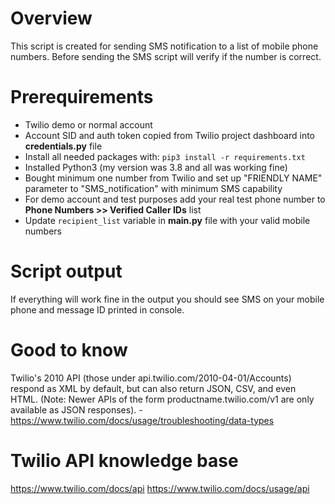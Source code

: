 # Overview
This script is created for sending SMS notification to a list of mobile phone numbers. Before sending the SMS script will verify if the number is correct.

# Prerequirements
* Twilio demo or normal account
* Account SID and auth token copied from Twilio project dashboard into **credentials.py** file
* Install all needed packages with: ```pip3 install -r requirements.txt```
* Installed Python3 (my version was 3.8 and all was working fine)
* Bought minimum one number from Twilio and set up "FRIENDLY NAME" parameter to "SMS_notification" with minimum SMS capability
* For demo account and test purposes add your real test phone number to **Phone Numbers >> Verified Caller IDs** list
* Update ```recipient_list``` variable in **main.py** file with your valid mobile numbers

# Script output
If everything will work fine in the output you should see SMS on your mobile phone and message ID printed in console.

# Good to know
Twilio's 2010 API (those under api.twilio.com/2010-04-01/Accounts) respond as XML by default, but can also return JSON, CSV, and even HTML. (Note: Newer APIs of the form productname.twilio.com/v1 are only available as JSON responses). - https://www.twilio.com/docs/usage/troubleshooting/data-types

# Twilio API knowledge base
https://www.twilio.com/docs/api
https://www.twilio.com/docs/usage/api
